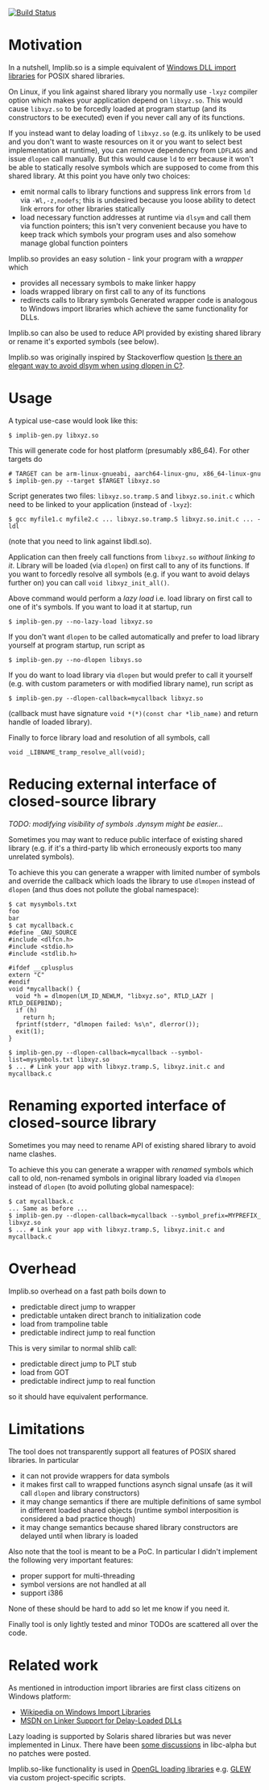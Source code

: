 [![Build Status](https://travis-ci.org/yugr/Implib.so.svg?branch=master)](https://travis-ci.org/yugr/Implib.so)

# Motivation

In a nutshell, Implib.so is a simple equivalent of [Windows DLL import libraries](http://www.digitalmars.com/ctg/implib.html) for POSIX shared libraries.

On Linux, if you link against shared library you normally use `-lxyz` compiler option which makes your application depend on `libxyz.so`. This would cause `libxyz.so` to be forcedly loaded at program startup (and its constructors to be executed) even if you never call any of its functions.

If you instead want to delay loading of `libxyz.so` (e.g. its unlikely to be used and you don't want to waste resources on it or you want to select best implementation at runtime), you can remove dependency from `LDFLAGS` and issue `dlopen` call manually. But this would cause `ld` to err because it won't be able to statically resolve symbols which are supposed to come from this shared library. At this point you have only two choices:
* emit normal calls to library functions and suppress link errors from `ld` via `-Wl,-z,nodefs`; this is undesired because you loose ability to detect link errors for other libraries statically
* load necessary function addresses at runtime via `dlsym` and call them via function pointers; this isn't very convenient because you have to keep track which symbols your program uses and also somehow manage global function pointers

Implib.so provides an easy solution - link your program with a _wrapper_ which
* provides all necessary symbols to make linker happy
* loads wrapped library on first call to any of its functions
* redirects calls to library symbols
Generated wrapper code is analogous to Windows import libraries which achieve the same functionality for DLLs.

Implib.so can also be used to reduce API provided by existing shared library or rename it's exported symbols (see below).

Implib.so was originally inspired by Stackoverflow question [Is there an elegant way to avoid dlsym when using dlopen in C?](https://stackoverflow.com/questions/45917816/is-there-an-elegant-way-to-avoid-dlsym-when-using-dlopen-in-c/47221180).

# Usage

A typical use-case would look like this:

```
$ implib-gen.py libxyz.so
```

This will generate code for host platform (presumably x86\_64). For other targets do

```
# TARGET can be arm-linux-gnueabi, aarch64-linux-gnu, x86_64-linux-gnu
$ implib-gen.py --target $TARGET libxyz.so
```

Script generates two files: `libxyz.so.tramp.S` and `libxyz.so.init.c` which need to be linked to your application (instead of `-lxyz`):

```
$ gcc myfile1.c myfile2.c ... libxyz.so.tramp.S libxyz.so.init.c ... -ldl
```

(note that you need to link against libdl.so).

Application can then freely call functions from `libxyz.so` _without linking to it_. Library will be loaded (via `dlopen`) on first call to any of its functions. If you want to forcedly resolve all symbols (e.g. if you want to avoid delays further on) you can call `void libxyz_init_all()`.

Above command would perform a _lazy load_ i.e. load library on first call to one of it's symbols. If you want to load it at startup, run

```
$ implib-gen.py --no-lazy-load libxyz.so
```

If you don't want `dlopen` to be called automatically and prefer to load library yourself at program startup, run script as

```
$ implib-gen.py --no-dlopen libxys.so
```

If you do want to load library via `dlopen` but would prefer to call it yourself (e.g. with custom parameters or with modified library name), run script as

```
$ implib-gen.py --dlopen-callback=mycallback libxyz.so
```

(callback must have signature `void *(*)(const char *lib_name)` and return handle of loaded library).

Finally to force library load and resolution of all symbols, call

    void _LIBNAME_tramp_resolve_all(void);

# Reducing external interface of closed-source library

_TODO: modifying visibility of symbols .dynsym might be easier..._

Sometimes you may want to reduce public interface of existing shared library (e.g. if it's a third-party lib which erroneously exports too many unrelated symbols).

To achieve this you can generate a wrapper with limited number of symbols and override the callback which loads the library to use `dlmopen` instead of `dlopen` (and thus does not pollute the global namespace):

```
$ cat mysymbols.txt
foo
bar
$ cat mycallback.c
#define _GNU_SOURCE
#include <dlfcn.h>
#include <stdio.h>
#include <stdlib.h>

#ifdef __cplusplus
extern "C"
#endif
void *mycallback() {
  void *h = dlmopen(LM_ID_NEWLM, "libxyz.so", RTLD_LAZY | RTLD_DEEPBIND);
  if (h)
    return h;
  fprintf(stderr, "dlmopen failed: %s\n", dlerror());
  exit(1);
}

$ implib-gen.py --dlopen-callback=mycallback --symbol-list=mysymbols.txt libxyz.so
$ ... # Link your app with libxyz.tramp.S, libxyz.init.c and mycallback.c
```

# Renaming exported interface of closed-source library

Sometimes you may need to rename API of existing shared library to avoid name clashes.

To achieve this you can generate a wrapper with _renamed_ symbols which call to old, non-renamed symbols in original library loaded via `dlmopen` instead of `dlopen` (to avoid polluting global namespace):

```
$ cat mycallback.c
... Same as before ...
$ implib-gen.py --dlopen-callback=mycallback --symbol_prefix=MYPREFIX_ libxyz.so
$ ... # Link your app with libxyz.tramp.S, libxyz.init.c and mycallback.c
```

# Overhead

Implib.so overhead on a fast path boils down to
* predictable direct jump to wrapper
* predictable untaken direct branch to initialization code
* load from trampoline table
* predictable indirect jump to real function

This is very similar to normal shlib call:
* predictable direct jump to PLT stub
* load from GOT
* predictable indirect jump to real function

so it should have equivalent performance.

# Limitations

The tool does not transparently support all features of POSIX shared libraries. In particular
* it can not provide wrappers for data symbols
* it makes first call to wrapped functions asynch signal unsafe (as it will call `dlopen` and library constructors)
* it may change semantics if there are multiple definitions of same symbol in different loaded shared objects (runtime symbol interposition is considered a bad practice though)
* it may change semantics because shared library constructors are delayed until when library is loaded

Also note that the tool is meant to be a PoC. In particular I didn't implement the following very important features:
* proper support for multi-threading
* symbol versions are not handled at all
* support i386

None of these should be hard to add so let me know if you need it.

Finally tool is only lightly tested and minor TODOs are scattered all over the code.

# Related work

As mentioned in introduction import libraries are first class citizens on Windows platform:
* [Wikipedia on Windows Import Libraries](https://en.wikipedia.org/wiki/Dynamic-link_library#Import_libraries)
* [MSDN on Linker Support for Delay-Loaded DLLs](https://msdn.microsoft.com/en-us/library/151kt790.aspx)

Lazy loading is supported by Solaris shared libraries but was never implemented in Linux. There have been [some discussions](https://www.sourceware.org/ml/libc-help/2013-02/msg00017.html) in libc-alpha but no patches were posted.

Implib.so-like functionality is used in [OpenGL loading libraries](https://www.khronos.org/opengl/wiki/OpenGL_Loading_Library) e.g. [GLEW](http://glew.sourceforge.net/) via custom project-specific scripts.
